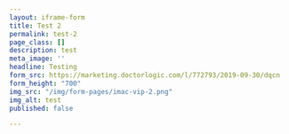 ```yaml
---
layout: iframe-form
title: Test 2
permalink: test-2
page_class: []
description: test
meta_image: ''
headline: Testing
form_src: https://marketing.doctorlogic.com/l/772793/2019-09-30/dqcn
form_height: "700"
img_src: "/img/form-pages/imac-vip-2.png"
img_alt: test
published: false

---
```

